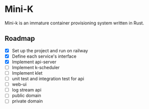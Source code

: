 # Mini-K

Mini-k is an immature container provisioning system written in Rust.

## Roadmap

-[x] Set up the project and run on railway
-[x] Define each service's interface
-[x] Implement api-server
-[ ] Implement k-scheduler
-[ ] Implement klet
-[ ] unit test and integration test for api
-[ ] web-ui
-[ ] log stream api
-[ ] public domain
-[ ] private domain
